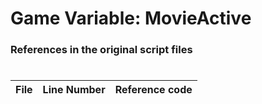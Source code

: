 # Game Variable: MovieActive
### References in the original script files

#

| File | Line Number | Reference code |
| --- | --- | --- |

